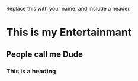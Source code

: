 Replace this with your name, and include a header.
<h1> This is my Entertainmant </h1>
<h2> People call me Dude </h2>
<h3> This is a heading </h3>
